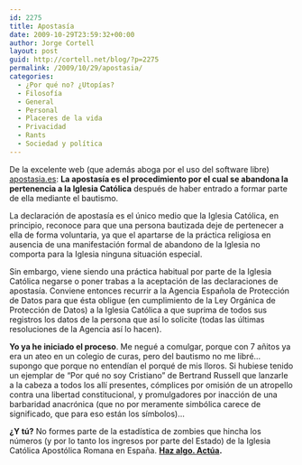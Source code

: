 ```yaml
---
id: 2275
title: Apostasía
date: 2009-10-29T23:59:32+00:00
author: Jorge Cortell
layout: post
guid: http://cortell.net/blog/?p=2275
permalink: /2009/10/29/apostasia/
categories:
  - ¿Por qué no? ¿Utopías?
  - Filosofí­a
  - General
  - Personal
  - Placeres de la vida
  - Privacidad
  - Rants
  - Sociedad y polí­tica
---
```

De la excelente web (que además aboga por el uso del software libre) <a title="http://www.apostasia.es" href="http://www.apostasia.es" target="_blank">apostasia.es</a>: **La apostasía es el procedimiento por el cual se abandona la pertenencia a la Iglesia Católica** después de haber entrado a formar parte de ella mediante el bautismo.

La declaración de apostasía es el único medio que la Iglesia Católica, en principio, reconoce para que una persona bautizada deje de pertenecer a ella de forma voluntaria, ya que el apartarse de la práctica religiosa en ausencia de una manifestación formal de abandono de la Iglesia no comporta para la Iglesia ninguna situación especial.

Sin embargo, viene siendo una práctica habitual por parte de la Iglesia Católica negarse o poner trabas a la aceptación de las declaraciones de apostasía. Conviene entonces recurrir a la Agencia Española de Protección de Datos para que ésta obligue (en cumplimiento de la Ley Orgánica de Protección de Datos) a la Iglesia Católica a que suprima de todos sus registros los datos de la persona que así lo solicite (todas las últimas resoluciones de la Agencia así lo hacen).

**Yo ya he iniciado el proceso**. Me negué a comulgar, porque con 7 añitos ya era un ateo en un colegio de curas, pero del bautismo no me libré&#8230; supongo que porque no entendían el porqué de mis lloros. Si hubiese tenido un ejemplar de &#8220;Por qué no soy Cristiano&#8221; de Bertrand Russell que lanzarle a la cabeza a todos los allí presentes, cómplices por omisión de un atropello contra una libertad constitucional, y promulgadores por inacción de una barbaridad anacrónica (que no por meramente simbólica carece de significado, que para eso están los símbolos)&#8230;
  
**¿Y tú?** No formes parte de la estadística de zombies que hincha los números (y por lo tanto los ingresos por parte del Estado) de la Iglesia Católica Apostólica Romana en España. **<a title="http://www.apostasia.es/es/info.php#como" href="http://www.apostasia.es/es/info.php#como" target="_blank">Haz algo. Actúa</a>.**